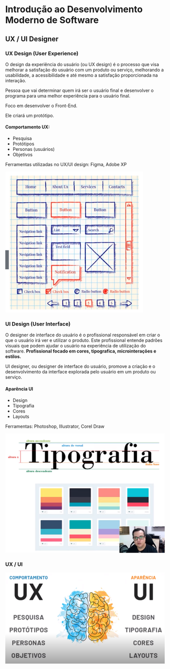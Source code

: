 # Introdução ao Desenvolvimento Moderno de Software

## UX / UI Designer

### UX Design (User Experience)

O design da experiência do usuário (ou UX design) é o processo que visa melhorar a satisfação do usuário com um produto ou serviço, melhorando a usabilidade, a acessibilidade e até mesmo a satisfação proporcionada na interação.

Pessoa que vai determinar quem irá ser o usuário final e desenvolver o programa para uma melhor experiência para o usuário final.

Foco em desenvolver o Front-End.

Ele criará um protótipo.

#### Comportamento UX:
- Pesquisa
- Protótipos
- Personas (usuários)
- Objetivos

Ferramentas utilizadas no UX/UI design: Figma, Adobe XP

![ux](img/Captura%20de%20tela%20de%202022-08-04%2015-32-43.png)

### UI Design (User Interface)

O designer de interface do usuário é o profissional responsável em criar o que o usuário irá ver e utilizar o produto. Este profissional entende padrões visuais que podem ajudar o usuário na experiência de utilização do software.
**Profissional focado em cores, tipografica, microinterações e estilos.**

UI designer, ou designer de interface do usuário, promove a criação e o desenvolvimento da interface explorada pelo usuário em um produto ou serviço.

#### Aparência UI
- Design
- Tipografia
- Cores
- Layouts

Ferramentas: Photoshop, Illustrator, Corel Draw

![ui](img/Captura%20de%20tela%20de%202022-08-04%2015-39-18.png)

### UX / UI

![ux-ui](img/Captura%20de%20tela%20de%202022-08-04%2015-42-26.png)